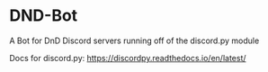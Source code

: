 # DND-Bot

A Bot for DnD Discord servers running off of the discord.py module 

Docs for discord.py: https://discordpy.readthedocs.io/en/latest/

